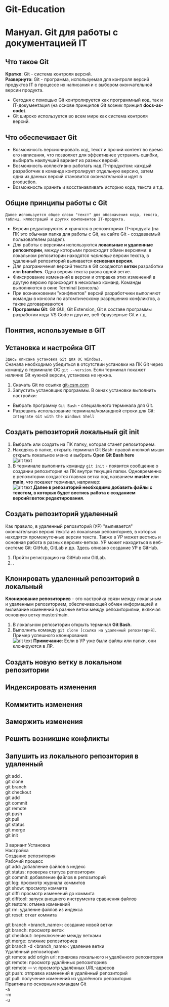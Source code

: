 # Git-Education
# **Мануал. Git для работы с документацией IT**   
## **Что такое Git**   
**Кратко**: Git - система контроля версий.   
**Развернуто**: Git - программа, используемая для контроля версий продуктов IT в процессе их написания и с выбором окончательной версии продукта.   
- Сегодня с помощью Git контролируется как программный код, так и IT-документация (на основе принципов Git возник принцип **docs-as-code**).   
- Git широко используется во всем мире как система контроля версий.             
## **Что обеспечивает Git**   
- Возможность версионировать код, текст и прочий контент во время его написания, что позволяет для эффективнее устранять ошибки, выбирать наилучший вариант из разных версий.
- Возможность коллективно работать над IT-продуктом: каждый разработчик в команде контролирует отдельную версию, затем одна из данных версий становится окончательной и идет в production.     
- Возможность хранить и восстанавливать историю кода, текста и т.д.     
## **Общие принципы работы с Git**   
`Далее используется общее слово "текст" для обозначения кода, текста, таблиц, иллюстраций и других компонентов IT-продукта.`  
- Версии редактируются и хранятся в репозиториях IT-продукта (на ПК это обычная папка для работы с Git, на сайте Git - создаваемый пользователем раздел). 
- Для работы с версиями используются **локальные и удаленные репозитории**, между которыми происходит обмен версиями: в локальном репозитории находятся *черновые* версии текста, в удаленный репозиторий выливается **основная версия**.  
- Для разграничения версий текста в Git создаются **ветки** разработки или **branches**. Одна версия текста равна одной ветке.   
- Фиксирование изменений в версии и отправка этих изменений в другую версию происходит в несколько команд. Команды выполняются в окне Terminal (консоль) 
- При возникновении "конфликтов" версий разработчики выполняют команды в консоли по автомтическому разрешению конфликтов, а также договариваются    
- **Программы Git**: Git GUI, Git Extension, Git в составе программы разработки кода VS Code и другие, веб-браузерные Git и т.д.     
## **Понятия, используемые в GIT**
## **Установка и настройка GIT**  
`Здесь описана установка Git для ОС Windows.`   
Сначала необходимо убедиться в отсутствии установки на ПК Git через команду в терминале ОС `git --version`. Если терминал покажет наличие Git нужной версии, установка не нужна.     
1. Скачать Git по ссылке [git-csm.com](https://git-scm.com/download/win)   
2. Запустить установщик программы. В окнах установки выполнить настройки:   
- Выбрать программу `Git Bash` - специального терминала для Git. 
- Разрешить использование терминала/командной строки для Git: `Integrate Git with the Windows Shell`   
## **Создать репозиторий локальный git init**   
1. Выбрать или создать на ПК папку, которая станет репозиторием.    
2. Находясь в папке, открыть терминал Git Bash: правой кнопкой мыши открыть локальное меню и выбрать **Open Git Bash here**   
![alt text](image.png)
3. В терминале выполнить команду `git init` - появится сообщение о создании репозитория на ПК внутри текущей папки. Одновременно в репозитории создастся главная ветка под названием **master** или **main**, что покажет терминал, например:   
![alt text](image-1.png)
**Далее в репозиторий необходимо добавить файлы с текстом, в которых будет вестись работа с созданием версий=веток редактирования**.
## **Создать репозиторий удаленный**   
Как правило, в удаленный репозиторий (УР) "выливается" окончательная версия текста из локальных репозиториев, в которых находятся промежуточные версии текста.
Также в УР может вестись и основная работа в разных версиях-ветках.
УР может находиться в веб-системе Git: GitHub, GitLab и др. Здесь описано создание УР в GitHub.   
1. Пройти регистрацию на GitHub или GitLab.   
2. .   
## Клонировать удаленный репозиторий в локальный   
**Клонирование репозиториев** - это настройка связи между локальным и удаленным репозиторием, обеспечивающей обмен информацией и выливание изменений в разные ветки между репозиториями, включая основную ветку master/main.   
1. В локальном репозитории открыть терминал **Git Bash**.   
2. Выполнить команду `git clone [ссылка на удаленный репозиторий]`. 
Пример успешного клонирования:   
![alt text](image-2.png)
**Примечание**: Если в УР уже были файлы или папки, они клонируются в ЛР. 
## **Создать новую ветку в локальном репозитории**
## **Индексировать изменения**
## **Коммитить изменения**
## **Замержить изменения**
## **Решить возникшие конфликты**
## **Запушить из локального репозитория в удаленный**
  
git add .   
git clone   
git branch   
git checkout      
git add   
git commit   
git remote   
git push   
git pull   
git status   
git merge  
git init  


3 вариант
Установка   
Настройка   
Создание репозитория   
Рабочий процесс   
git add: добавление файлов в индекс   
git status: проверка статуса репозитория   
git commit: добавление файлов в репозиторий   
git log: просмотр журнала коммитов   
git show: просмотр коммита   
git diff: просмотр изменений до коммита   
git difftool: запуск внешнего инструмента сравнения файлов   
git restore: отмена изменений   
git rm: удаление файлов из индекса   
git reset: откат коммита   
   
git branch <branch_name>: создание новой ветки   
git branch: просмотр веток   
git checkout: переключение между ветками   
git merge: слияние репозиториев   
git branch -d <branch_name>: удаление ветки   
Удалённый репозиторий   
git remote add origin url: привязка локального и удалённого репозитория  
git remote: просмотр удалённых репозиториев   
git remote — v: просмотр удалённых URL-адресов   
git push: отправка изменений в удалённый репозиторий   
git pull: получение изменений из удалённого репозитория   
Практика по основным командам Git   
-a   
-m      
-u    

